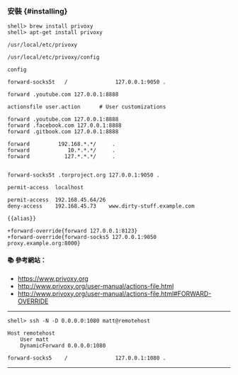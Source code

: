### 安裝 {#installing}

```console
shell> brew install privoxy
shell> apt-get install privoxy
```

`/usr/local/etc/privoxy`

`/usr/local/etc/privoxy/config`

`config`
```
forward-socks5t   /               127.0.0.1:9050 .

forward .youtube.com 127.0.0.1:8888

actionsfile user.action      # User customizations
```

```
forward .youtube.com 127.0.0.1:8888
forward .facebook.com 127.0.0.1:8888
forward .gitbook.com 127.0.0.1:8888

forward         192.168.*.*/     .
forward            10.*.*.*/     .
forward           127.*.*.*/     .


forward-socks5t .torproject.org 127.0.0.1:9050 .
```

```
permit-access  localhost

permit-access  192.168.45.64/26
deny-access    192.168.45.73    www.dirty-stuff.example.com
```


```
{{alias}}

+forward-override{forward 127.0.0.1:8123}
+forward-override{forward-socks5 127.0.0.1:9050 proxy.example.org:8000}
```

#### :books: 參考網站：
- https://www.privoxy.org
- http://www.privoxy.org/user-manual/actions-file.html
- http://www.privoxy.org/user-manual/actions-file.html#FORWARD-OVERRIDE

---

```
shell> ssh -N -D 0.0.0.0:1080 matt@remotehost
```

```
Host remotehost
    User matt
    DynamicForward 0.0.0.0:1080
```

```
forward-socks5    /               127.0.0.1:1080 .
```

---
